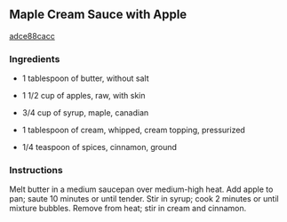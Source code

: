 ## Maple Cream Sauce with Apple

[adce88cacc](http://www.myrecipes.com/recipe/maple-cream-sauce-with-apple)

### Ingredients

 - 1 tablespoon of butter, without salt

 - 1 1/2 cup of apples, raw, with skin

 - 3/4 cup of syrup, maple, canadian

 - 1 tablespoon of cream, whipped, cream topping, pressurized

 - 1/4 teaspoon of spices, cinnamon, ground

### Instructions

Melt butter in a medium saucepan over medium-high heat. Add apple to pan; saute 10 minutes or until tender. Stir in syrup; cook 2 minutes or until mixture bubbles. Remove from heat; stir in cream and cinnamon.